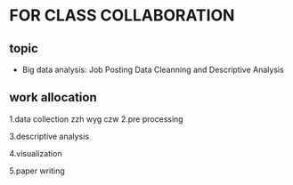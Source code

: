 # FOR CLASS COLLABORATION

## topic

* Big data analysis: Job Posting Data Cleanning and Descriptive Analysis

## work allocation

1.data collection
zzh wyg czw
2.pre processing

3.descriptive analysis

4.visualization

5.paper writing